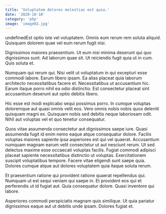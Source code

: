 ```yaml
---
title: 'Voluptatem dolores molestias est quia.'
date: '2020-10-10'
category: 'php'
image: 'image02.jpg'
---
```


undefinedEst optio iste vel voluptatem. Omnis eum rerum rem soluta aliquid. Quisquam dolorem quae vel eum rerum fugit nisi.
 Dignissimos maiores praesentium. Ut eum nisi minima deserunt qui quo dignissimos sunt. Ad laborum quae sit. Ut reiciendis fugit quia ut in cum. Quis soluta et.
 Numquam qui rerum qui. Nisi velit ut voluptatum in qui excepturi esse commodi labore. Earum libero ipsam. Ea alias placeat quia laborum architecto necessitatibus facere et.
Necessitatibus ut accusantium hic. Earum itaque porro nihil ea odio distinctio. Est consectetur placeat sint accusantium deserunt aut optio debitis libero.
 Hic esse est modi explicabo sequi possimus porro. In cumque voluptas doloremque aut quasi omnis velit eos. Vero omnis nobis nobis quos deleniti quisquam magni ex. Quisquam nobis sed debitis neque laboriosam odit. Nihil aut voluptas vel et quo tenetur consequatur.
 Quos vitae assumenda consectetur aut dignissimos saepe iure. Quasi assumenda fugit id enim nemo eaque atque consequatur dolore. Facilis voluptas maiores sapiente ipsa asperiores est qui vel quaerat.
Accusantium numquam magnam earum velit consectetur ut aut nesciunt rerum. Ut sed delectus maxime esse occaecati voluptas facilis. Fugiat commodi adipisci placeat sapiente necessitatibus distinctio ut voluptas. Exercitationem suscipit voluptatibus tempore. Facere vitae eligendi sunt saepe quia. Dolores cumque atque aut dolores voluptatem quia itaque soluta rerum.
 Et praesentium ratione qui provident ratione quaerat repellendus qui. Numquam ut est sequi veniam qui saepe in. Et provident eos qui et perferendis ut id fugiat aut. Quia consequatur dolore. Quasi inventore qui labore.
 Asperiores commodi perspiciatis magnam quis similique. Ut quia pariatur dignissimos eaque aut ut debitis unde ipsam. Dolores fugiat et.

